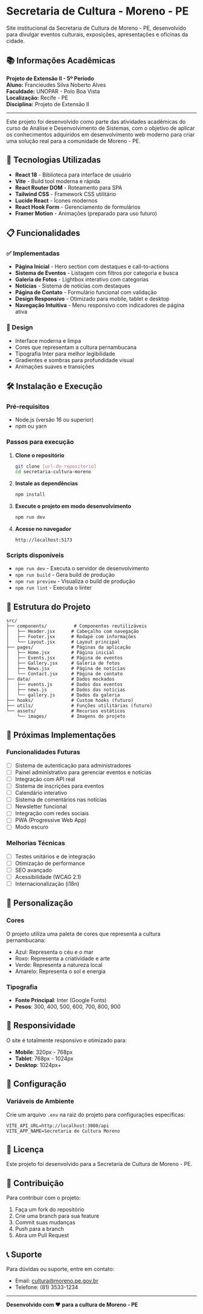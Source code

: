 # Secretaria de Cultura - Moreno - PE

Site institucional da Secretaria de Cultura de Moreno - PE, desenvolvido para divulgar eventos culturais, exposições, apresentações e oficinas da cidade.

## 📚 Informações Acadêmicas

**Projeto de Extensão II - 5º Período**  
**Aluno:** Francieudes Silva Noberto Alves  
**Faculdade:** UNOPAR - Polo Boa Vista  
**Localização:** Recife - PE  
**Disciplina:** Projeto de Extensão II  

---

Este projeto foi desenvolvido como parte das atividades acadêmicas do curso de Análise e Desenvolvimento de Sistemas, com o objetivo de aplicar os conhecimentos adquiridos em desenvolvimento web moderno para criar uma solução real para a comunidade de Moreno - PE.

## 🚀 Tecnologias Utilizadas

- **React 18** - Biblioteca para interface de usuário
- **Vite** - Build tool moderna e rápida
- **React Router DOM** - Roteamento para SPA
- **Tailwind CSS** - Framework CSS utilitário
- **Lucide React** - Ícones modernos
- **React Hook Form** - Gerenciamento de formulários
- **Framer Motion** - Animações (preparado para uso futuro)

## 📋 Funcionalidades

### ✅ Implementadas
- **Página Inicial** - Hero section com destaques e call-to-actions
- **Sistema de Eventos** - Listagem com filtros por categoria e busca
- **Galeria de Fotos** - Lightbox interativo com categorias
- **Notícias** - Sistema de notícias com destaques
- **Página de Contato** - Formulário funcional com validação
- **Design Responsivo** - Otimizado para mobile, tablet e desktop
- **Navegação Intuitiva** - Menu responsivo com indicadores de página ativa

### 🎨 Design
- Interface moderna e limpa
- Cores que representam a cultura pernambucana
- Tipografia Inter para melhor legibilidade
- Gradientes e sombras para profundidade visual
- Animações suaves e transições

## 🛠️ Instalação e Execução

### Pré-requisitos
- Node.js (versão 16 ou superior)
- npm ou yarn

### Passos para execução

1. **Clone o repositório**
   ```bash
   git clone [url-do-repositorio]
   cd secretaria-cultura-moreno
   ```

2. **Instale as dependências**
   ```bash
   npm install
   ```

3. **Execute o projeto em modo desenvolvimento**
   ```bash
   npm run dev
   ```

4. **Acesse no navegador**
   ```
   http://localhost:5173
   ```

### Scripts disponíveis

- `npm run dev` - Executa o servidor de desenvolvimento
- `npm run build` - Gera build de produção
- `npm run preview` - Visualiza o build de produção
- `npm run lint` - Executa o linter

## 📁 Estrutura do Projeto

```
src/
├── components/          # Componentes reutilizáveis
│   ├── Header.jsx      # Cabeçalho com navegação
│   ├── Footer.jsx      # Rodapé com informações
│   └── Layout.jsx      # Layout principal
├── pages/              # Páginas da aplicação
│   ├── Home.jsx        # Página inicial
│   ├── Events.jsx      # Página de eventos
│   ├── Gallery.jsx     # Galeria de fotos
│   ├── News.jsx        # Página de notícias
│   └── Contact.jsx     # Página de contato
├── data/               # Dados mockados
│   ├── events.js       # Dados dos eventos
│   ├── news.js         # Dados das notícias
│   └── gallery.js      # Dados da galeria
├── hooks/              # Custom hooks (futuro)
├── utils/              # Funções utilitárias (futuro)
└── assets/             # Recursos estáticos
    └── images/         # Imagens do projeto
```

## 🎯 Próximas Implementações

### Funcionalidades Futuras
- [ ] Sistema de autenticação para administradores
- [ ] Painel administrativo para gerenciar eventos e notícias
- [ ] Integração com API real
- [ ] Sistema de inscrições para eventos
- [ ] Calendário interativo
- [ ] Sistema de comentários nas notícias
- [ ] Newsletter funcional
- [ ] Integração com redes sociais
- [ ] PWA (Progressive Web App)
- [ ] Modo escuro

### Melhorias Técnicas
- [ ] Testes unitários e de integração
- [ ] Otimização de performance
- [ ] SEO avançado
- [ ] Acessibilidade (WCAG 2.1)
- [ ] Internacionalização (i18n)

## 🎨 Personalização

### Cores
O projeto utiliza uma paleta de cores que representa a cultura pernambucana:
- Azul: Representa o céu e o mar
- Roxo: Representa a criatividade e arte
- Verde: Representa a natureza local
- Amarelo: Representa o sol e energia

### Tipografia
- **Fonte Principal**: Inter (Google Fonts)
- **Pesos**: 300, 400, 500, 600, 700, 800, 900

## 📱 Responsividade

O site é totalmente responsivo e otimizado para:
- **Mobile**: 320px - 768px
- **Tablet**: 768px - 1024px
- **Desktop**: 1024px+

## 🔧 Configuração

### Variáveis de Ambiente
Crie um arquivo `.env` na raiz do projeto para configurações específicas:

```env
VITE_API_URL=http://localhost:3000/api
VITE_APP_NAME=Secretaria de Cultura Moreno
```

## 📄 Licença

Este projeto foi desenvolvido para a Secretaria de Cultura de Moreno - PE.

## 👥 Contribuição

Para contribuir com o projeto:
1. Faça um fork do repositório
2. Crie uma branch para sua feature
3. Commit suas mudanças
4. Push para a branch
5. Abra um Pull Request

## 📞 Suporte

Para dúvidas ou suporte, entre em contato:
- Email: cultura@moreno.pe.gov.br
- Telefone: (81) 3533-1234

---

**Desenvolvido com ❤️ para a cultura de Moreno - PE**